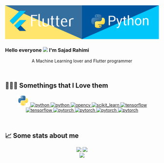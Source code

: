 <p align="center">
  <img src=https://github.com/SajadRahimi1/SajadRahimi1/raw/main/images/banner.png />
</p>

### Hello everyone <img src="https://raw.githubusercontent.com/MartinHeinz/MartinHeinz/master/wave.gif" width="30px"> I'm Sajad Rahimi
<p align="center">
A Machine Learning lover and Flutter programmer</p>
</p>


<p>
 
</p>

## 👨🏻‍💻 Somethings that I Love them

<p align="center"> 
   <a href="https://www.python.org" target="_blank"> <img src="https://raw.githubusercontent.com/devicons/devicon/master/icons/python/python-original.svg" alt="python" width="40" height="40"/> </a>
      <a href="https://www.flutter.dev" target="_blank"> <img src="https://www.vectorlogo.zone/logos/flutterio/flutterio-icon.svg" alt="python" width="40" height="40"/> </a>
        <a href="https://www.dart.dev" target="_blank"> <img src="https://www.vectorlogo.zone/logos/dartlang/dartlang-icon.svg" alt="python" width="40" height="40"/> </a>    
    <a href="https://opencv.org/" target="_blank"> <img src="https://www.vectorlogo.zone/logos/opencv/opencv-icon.svg" alt="opencv" width="40" height="40"/> </a>
       <a href="https://scikit-learn.org/" target="_blank"> <img src="https://upload.wikimedia.org/wikipedia/commons/0/05/Scikit_learn_logo_small.svg" alt="scikit_learn" width="40" height="40"/> </a>
   <a href="https://www.tensorflow.org" target="_blank"> <img src="https://www.vectorlogo.zone/logos/tensorflow/tensorflow-icon.svg" alt="tensorflow" width="40" height="40"/> </a> 
     <a href="https://keras.io/" target="_blank"> <img src="https://img.stackshare.io/service/5601/keras.png" alt="tensorflow" width="40" height="40"/> </a> 
   <a href="https://pytorch.org/" target="_blank"> <img src="https://www.vectorlogo.zone/logos/pytorch/pytorch-icon.svg" alt="pytorch" width="40" height="40"/> </a> 
    <a href="https://www.linux.org/" target="_blank"> <img src="https://www.vectorlogo.zone/logos/linux/linux-icon.svg" alt="pytorch" width="40" height="40"/> </a> 
     <a href="https://getfedora.org/" target="_blank"> <img src="https://www.vectorlogo.zone/logos/getfedora/getfedora-icon.svg" alt="pytorch" width="40" height="40"/> </a> 
<a href="https://ubuntu.com/" target="_blank"> <img src="https://www.vectorlogo.zone/logos/ubuntu/ubuntu-icon.svg" alt="pytorch" width="40" height="40"/> </a>  <br>
 <p>
   
  </p>
  
 ## &#x1f4c8; Some stats about me
 <p align="center">
 <img src=https://github-profile-trophy.vercel.app/?username=sajadrahimi1&theme=onedark&row=1 />
 	  <img src=https://github-readme-stats.vercel.app/api?username=sajadrahimi1&bg_color=191b1f&title_color=FFE569&text_color=46D1FD&line_height=20&hide=["stars"] />
  <br/>
  <img src=https://github-readme-stats.vercel.app/api/top-langs/?username=sajadrahimi1&layout=compact&hide_border=true&bg_color=191b1f&title_color=46D1FD&text_color=fff&hide=html,css&langs_count=4 />
 
 
 
 
